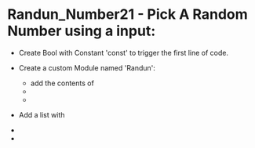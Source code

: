 # Randun_Number21 - Pick A Random Number using a input:

- Create Bool with Constant 'const' to trigger the first line of code.
- Create a custom Module named 'Randun':
  - add the contents of
  - 
  -

- Add a list with 
- 
- 

